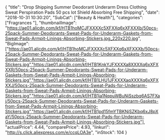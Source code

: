 {
	"title": "Drop Shipping Summer Deodorant Underarm Dress Clothing Sweat Perspiration Pads 50 pcs lot Shield Absorbing Free Shipping",
	"date": "2018-10-31 10:30:20",
	"SubCat": ["Beauty & Health"],
	"categories": ["Fragrances "],
	"thumbnailImage": "https://ae01.alicdn.com/kf/HTB1hoMCJFXXXXc5XFXXq6xXFXXXb/50pcs-25pack-Summer-Deodorants-Sweat-Pads-for-Underarm-Gaskets-from-Sweat-Pads-Armpit-Linings-Absorbing-Stickers.jpg_220x220.jpg",
	"BigImage": ["https://ae01.alicdn.com/kf/HTB1hoMCJFXXXXc5XFXXq6xXFXXXb/50pcs-25pack-Summer-Deodorants-Sweat-Pads-for-Underarm-Gaskets-from-Sweat-Pads-Armpit-Linings-Absorbing-Stickers.jpg","https://ae01.alicdn.com/kf/HTB1KnkYJFXXXXa8XXXXq6xXFXXXR/50pcs-25pack-Summer-Deodorants-Sweat-Pads-for-Underarm-Gaskets-from-Sweat-Pads-Armpit-Linings-Absorbing-Stickers.jpg","https://ae01.alicdn.com/kf/HTB1LHU1JFXXXXaqXXXXq6xXFXXXJ/50pcs-25pack-Summer-Deodorants-Sweat-Pads-for-Underarm-Gaskets-from-Sweat-Pads-Armpit-Linings-Absorbing-Stickers.jpg","https://ae01.alicdn.com/kf/HTB1ja1NqpuWBuNjSszbq6AS7FXaj/50pcs-25pack-Summer-Deodorants-Sweat-Pads-for-Underarm-Gaskets-from-Sweat-Pads-Armpit-Linings-Absorbing-Stickers.jpg","https://ae01.alicdn.com/kf/HTB1pd15fmYTBKNjSZKbq6xJ8pXaY/50pcs-25pack-Summer-Deodorants-Sweat-Pads-for-Underarm-Gaskets-from-Sweat-Pads-Armpit-Linings-Absorbing-Stickers.jpg"],
	"actualPrice": 4.44,
	"comparePrice": 4.93,
	"linkurl": "http://s.click.aliexpress.com/e/ccqLOA3e",
	"inStock": 104
}
